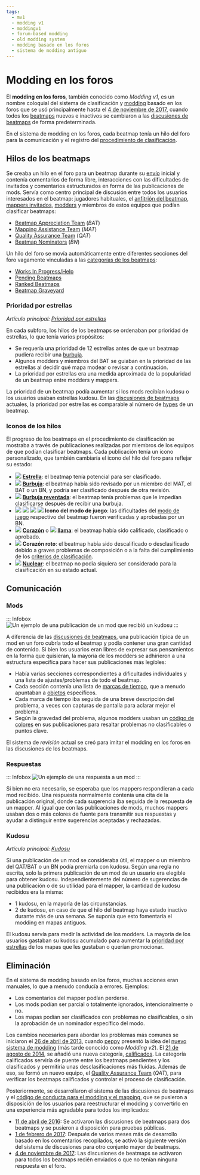 ```yaml
---
tags:
  - mv1
  - modding v1
  - moddingv1
  - forum-based modding
  - old modding system
  - modding basado en los foros
  - sistema de modding antiguo
---
```


# Modding en los foros

El **modding en los foros**, también conocido como *Modding v1*, es un nombre coloquial del sistema de clasificación y [modding](/wiki/Modding) basado en los foros que se usó principalmente hasta el [4 de noviembre de 2017](https://osu.ppy.sh/community/forums/topics/650961?n=7), cuando todos los [beatmaps](/wiki/Beatmap) nuevos e inactivos se cambiaron a las [discusiones de beatmaps](/wiki/Beatmap_discussion) de forma predeterminada.

En el sistema de modding en los foros, cada beatmap tenía un hilo del foro para la comunicación y el registro del [procedimiento de clasificación](/wiki/Beatmap_ranking_procedure).

## Hilos de los beatmaps

Se creaba un hilo en el foro para un beatmap durante su [envío](/wiki/Beatmapping/Beatmap_submission) inicial y contenía comentarios de forma libre, interacciones con las dificultades de invitados y comentarios estructurados en forma de las publicaciones de mods. Servía como centro principal de discusión entre todos los usuarios interesados ​​en el beatmap: jugadores habituales, el [anfitrión del beatmap](/wiki/Beatmap/Beatmap_host), [mappers invitados](/wiki/Beatmap/Guest_difficulty), [modders]( /wiki/Modding/Modder) y miembros de estos equipos que podían clasificar beatmaps:

- [Beatmap Appreciation Team](/wiki/People/Beatmap_Appreciation_Team) (*BAT*)
- [Mapping Assistance Team](/wiki/People/Mapping_Assistance_Team) (*MAT*)
- [Quality Assurance Team](/wiki/People/Quality_Assurance_Team) (*QAT*)
- [Beatmap Nominators](/wiki/People/Beatmap_Nominators) (*BN*)

Un hilo del foro se movía automáticamente entre diferentes secciones del foro vagamente vinculadas a las [categorías de los beatmaps](/wiki/Beatmap/Category):

- [Works In Progress/Help](https://osu.ppy.sh/community/forums/10)
- [Pending Beatmaps](https://osu.ppy.sh/community/forums/6)
- [Ranked Beatmaps](https://osu.ppy.sh/community/forums/14)
- [Beatmap Graveyard](https://osu.ppy.sh/community/forums/19)

### Prioridad por estrellas

*Artículo principal: [Prioridad por estrellas](/wiki/Modding/Star_priority)*

En cada subforo, los hilos de los beatmaps se ordenaban por prioridad de estrellas, lo que tenía varios propósitos:

- Se requería una prioridad de 12 estrellas antes de que un beatmap pudiera recibir una [burbuja](/wiki/Modding/Bubble).
- Algunos modders y miembros del BAT se guiaban en la prioridad de las estrellas al decidir qué mapa modear o revisar a continuación.
- La prioridad por estrellas era una medida aproximada de la popularidad de un beatmap entre modders y mappers.

La prioridad de un beatmap podía aumentar si los mods recibían kudosu o los usuarios usaban estrellas kudosu. En las [discusiones de beatmaps](/wiki/Beatmap_discussion) actuales, la prioridad por estrellas es comparable al número de [hypes](/wiki/Beatmap/Hype) de un beatmap.

### Iconos de los hilos

El progreso de los beatmaps en el procedimiento de clasificación se mostraba a través de publicaciones realizadas por miembros de los equipos de que podían clasificar beatmaps. Cada publicación tenía un icono personalizado, que también cambiaría el icono del hilo del foro para reflejar su estado:

- ![](/wiki/shared/icon/star.gif) **[Estrella](/wiki/Disambiguation/Star)**: el beatmap tenía potencial para ser clasificado.
- ![](/wiki/shared/icon/bubble.gif) **[Burbuja](/wiki/Modding/Bubble)**: el beatmap había sido revisado por un miembro del MAT, el BAT o un BN, y podría ser clasificado después de otra revisión.
- ![](/wiki/shared/icon/bubble-pop.gif) **[Burbuja reventada](/wiki/Modding/Bubble#burbuja-reventada)**: el beatmap tenía problemas que le impedían clasificarse después de recibir una burbuja.
- ![](img/icon/osu.gif) ![](img/icon/taiko.gif) ![](img/icon/ctb.gif) ![](img/icon/mania.gif) **Icono del modo de juego**: las dificultades del [modo de juego](/wiki/Game_mode) respectivo del beatmap fueron verificadas y aprobadas por un BN.
- ![](/wiki/shared/icon/heart.gif) **[Corazón](/wiki/Beatmap/Category#ranked)** o ![](/wiki/shared/icon/flame.gif) **[llama](/wiki/Beatmap/Category#approved)**: el beatmap había sido calificado, clasificado o aprobado.
- ![](/wiki/shared/icon/broken-heart.gif) **Corazón roto**: el beatmap había sido descalificado o desclasificado debido a graves problemas de composición o a la falta del cumplimiento de los [criterios de clasificación](/wiki/Ranking_criteria).
- ![](/wiki/shared/icon/nuke.gif) **[Nuclear](/wiki/Modding/Nuke)**: el beatmap no podía siquiera ser considerado para la clasificación en su estado actual.

## Comunicación

### Mods

::: Infobox
![](img/mod-post.png "Un ejemplo de una publicación de un mod que recibió un kudosu")
:::

A diferencia de las [discusiones de beatmaps](/wiki/Beatmap_discussion), una publicación típica de un mod en un foro cubría todo el beatmap y podía contener una gran cantidad de contenido. Si bien los usuarios eran libres de expresar sus pensamientos en la forma que quisieran, la mayoría de los modders se adhirieron a una estructura específica para hacer sus publicaciones más legibles:

- Había varias secciones correspondientes a dificultades individuales y una lista de ajustes/problemas de todo el beatmap.
- Cada sección contenía una lista de [marcas de tiempo](/wiki/Modding/Timestamp), que a menudo apuntaban a [objetos](/wiki/Gameplay/Hit_object) específicos.
- Cada marca de tiempo iba seguida de una breve descripción del problema, a veces con capturas de pantalla para aclarar mejor el problema.
- Según la gravedad del problema, algunos modders usaban un [código de colores](/wiki/BBCode#color) en sus publicaciones para resaltar problemas no clasificables o puntos clave.

El sistema de *revisión* actual se creó para imitar el modding en los foros en las discusiones de los beatmaps.

### Respuestas

::: Infobox
![](img/mod-response.png "Un ejemplo de una respuesta a un mod")
:::

Si bien no era necesario, se esperaba que los mappers respondieran a cada mod recibido. Una respuesta normalmente contenía una cita de la publicación original, donde cada sugerencia iba seguida de la respuesta de un mapper. Al igual que con las publicaciones de mods, muchos mappers usaban dos o más colores de fuente para transmitir sus respuestas y ayudar a distinguir entre sugerencias aceptadas y rechazadas.

### Kudosu

*Artículo principal: [Kudosu](/wiki/Modding/Kudosu)*

Si una publicación de un mod se consideraba útil, el mapper o un miembro del QAT/BAT o un BN podía premiarla con kudosu. Según una regla no escrita, solo la primera publicación de un mod de un usuario era elegible para obtener kudosu. Independientemente del número de sugerencias de una publicación o de su utilidad para el mapper, la cantidad de kudosu recibidos era la misma:

- 1 kudosu, en la mayoría de las circunstancias.
- 2 de kudosu, en caso de que el hilo del beatmap haya estado inactivo durante más de una semana. Se suponía que esto fomentaría el modding en mapas antiguos.

El kudosu servía para medir la actividad de los modders. La mayoría de los usuarios gastaban su kudosu acumulado para aumentar la [prioridad por estrellas](/wiki/Modding/Star_priority) de los mapas que les gustaban o querían promocionar.

## Eliminación

En el sistema de modding basado en los foros, muchas acciones eran manuales, lo que a menudo conducía a errores. Ejemplos:

- Los comentarios del mapper podían perderse.
- Los mods podían ser parcial o totalmente ignorados, intencionalmente o no.
- Los mapas podían ser clasificados con problemas no clasificables, o sin la aprobación de un nominador específico del modo.

Los cambios necesarios para abordar los problemas más comunes se iniciaron el [26 de abril de 2013](https://osu.ppy.sh/community/forums/topics/129625), cuando [peppy](/wiki/People/peppy) presentó la idea del [nuevo sistema de modding](/wiki/Beatmap_discussion) (más tarde conocido como *Modding v2*). El [21 de agosto de 2014](https://osu.ppy.sh/home/news/2014-08-21-restructuring-of-the-bat), se añadió una nueva categoría, [calificados](/wiki/Beatmap/Category#qualified). La categoría calificados serviría de puente entre los beatmaps pendientes y los clasificados y permitiría unas desclasificaciones más fluidas. Además de eso, se formó un nuevo equipo, el [Quality Assurance Team](/wiki/People/Quality_Assurance_Team) (*QAT*), para verificar los beatmaps calificados y controlar el proceso de clasificación.

Posteriormente, se desarrollaron el sistema de las discusiones de beatmaps y el [código de conducta para el modding y el mapping](/wiki/Rules/Code_of_conduct_for_modding_and_mapping#cómo-hacer-una-publicación-de-un-mod), que se pusieron a disposición de los usuarios para reestructurar el modding y convertirlo en una experiencia más agradable para todos los implicados:

- [11 de abril de 2016](https://osu.ppy.sh/community/forums/topics/442285): Se activaron las discusiones de beatmaps para dos beatmaps y se pusieron a disposición para pruebas públicas.
- [1 de febrero de 2017](https://osu.ppy.sh/community/forums/topics/552250): Después de varios meses más de desarrollo basado en los comentarios recopilados, se activó la siguiente versión del sistema de discusiones para otro conjunto mayor de beatmaps.
- [4 de noviembre de 2017](https://osu.ppy.sh/community/forums/topics/650961?n=7): Las discusiones de beatmaps se activaron para todos los beatmaps recién enviados o que no tenían ninguna respuesta en el foro.
